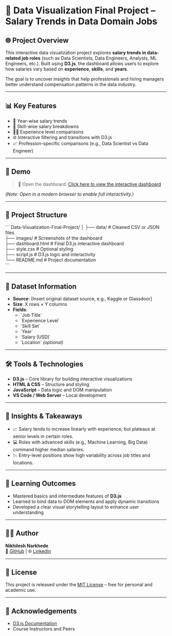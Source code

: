 
# 💼 Data Visualization Final Project – Salary Trends in Data Domain Jobs

## 🌐 Project Overview

This interactive data visualization project explores **salary trends in data-related job roles** (such as Data Scientists, Data Engineers, Analysts, ML Engineers, etc.). Built using **D3.js**, the dashboard allows users to explore how salaries vary based on **experience**, **skills**, and **years**.

The goal is to uncover insights that help professionals and hiring managers better understand compensation patterns in the data industry.

---

## 📊 Key Features

- 📅 Year-wise salary trends  
- 🧠 Skill-wise salary breakdowns  
- 👨‍💼 Experience level comparisons  
- 🌐 Interactive filtering and transitions with D3.js  
- 📈 Profession-specific comparisons (e.g., Data Scientist vs Data Engineer)

---

## 🚀 Demo

> 🔗 Open the dashboard: [Click here to view the interactive dashboard]([./dashboard.html](https://nikhileshnarkhede.github.io/Data-Visualization-Final-Project/))

(*Note: Open in a modern browser to enable full interactivity.*)

---

## 📁 Project Structure

\`\`\`
Data-Visualization-Final-Project/
│
├── data/               # Cleaned CSV or JSON files  
├── images/             # Screenshots of the dashboard  
├── dashboard.html      # Final D3.js interactive dashboard  
├── style.css           # Optional styling  
├── script.js           # D3.js logic and interactivity  
└── README.md           # Project documentation  
\`\`\`

---

## 📂 Dataset Information

- **Source**: [Insert original dataset source, e.g., Kaggle or Glassdoor]  
- **Size**: X rows × Y columns  
- **Fields**:  
  - \`Job Title\`  
  - \`Experience Level\`  
  - \`Skill Set\`  
  - \`Year\`  
  - \`Salary (USD)\`  
  - \`Location\` *(optional)*

---

## 🛠 Tools & Technologies

- **D3.js** – Core library for building interactive visualizations  
- **HTML & CSS** – Structure and styling  
- **JavaScript** – Data logic and DOM manipulation  
- **VS Code / Web Server** – Local development

---

## 📌 Insights & Takeaways

- 📈 Salary tends to increase linearly with experience, but plateaus at senior levels in certain roles.  
- 💻 Roles with advanced skills (e.g., Machine Learning, Big Data) command higher median salaries.  
- 📉 Entry-level positions show high variability across job titles and locations.

---

## 🧠 Learning Outcomes

- Mastered basics and intermediate features of **D3.js**  
- Learned to bind data to DOM elements and apply dynamic transitions  
- Developed a clear visual storytelling layout to enhance user understanding

---


## 👨‍💻 Author

**Nikhilesh Narkhede**  
🔗 [GitHub](https://github.com/nikhileshnarkhede) | 🌐 [LinkedIn](https://www.linkedin.com/in/nikhileshnarkhede)

---

## 📜 License

This project is released under the [MIT License](./LICENSE) – free for personal and academic use.

---

## 🙌 Acknowledgements

- [D3.js Documentation](https://d3js.org/)   
- Course Instructors and Peers
